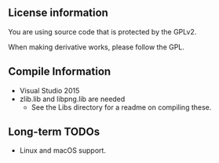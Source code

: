 ## License information
You are using source code that is protected by the GPLv2.

When making derivative works, please follow the GPL.


## Compile Information

- Visual Studio 2015
- zlib.lib and libpng.lib are needed
  - See the Libs directory for a readme on compiling these.

## Long-term TODOs

- Linux and macOS support.
